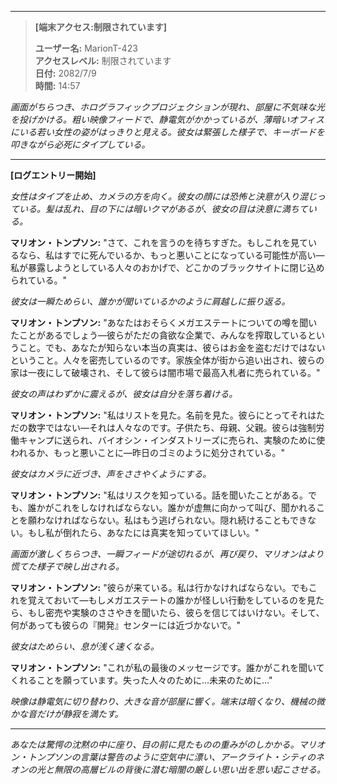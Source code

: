 
---

> **[端末アクセス:制限されています]**
>
> **ユーザー名:** MarionT-423  
> **アクセスレベル:** 制限されています  
> **日付:** 2082/7/9  
> **時間:** 14:57  

*画面がちらつき、ホログラフィックプロジェクションが現れ、部屋に不気味な光を投げかける。粗い映像フィードで、静電気がかかっているが、薄暗いオフィスにいる若い女性の姿がはっきりと見える。彼女は緊張した様子で、キーボードを叩きながら必死にタイプしている。*

---

**[ログエントリー開始]**

_女性はタイプを止め、カメラの方を向く。彼女の顔には恐怖と決意が入り混じっている。髪は乱れ、目の下には暗いクマがあるが、彼女の目は決意に満ちている。_

**マリオン・トンプソン:** "さて、これを言うのを待ちすぎた。もしこれを見ているなら、私はすでに死んでいるか、もっと悪いことになっている可能性が高い—私が暴露しようとしている人々のおかげで、どこかのブラックサイトに閉じ込められている。"

_彼女は一瞬ためらい、誰かが聞いているかのように肩越しに振り返る。_

**マリオン・トンプソン:** "あなたはおそらくメガエステートについての噂を聞いたことがあるでしょう—彼らがただの貪欲な企業で、みんなを搾取しているということ。でも、あなたが知らない本当の真実は、彼らはお金を盗むだけではないということ。人々を密売しているのです。家族全体が街から追い出され、彼らの家は一夜にして破壊され、そして彼らは闇市場で最高入札者に売られている。"

_彼女の声はわずかに震えるが、彼女は自分を落ち着ける。_

**マリオン・トンプソン:** "私はリストを見た。名前を見た。彼らにとってそれはただの数字ではない—それは人々なのです。子供たち、母親、父親。彼らは強制労働キャンプに送られ、バイオシン・インダストリーズに売られ、実験のために使われるか、もっと悪いことに—昨日のゴミのように処分されている。"

_彼女はカメラに近づき、声をささやくようにする。_

**マリオン・トンプソン:** "私はリスクを知っている。話を聞いたことがある。でも、誰かがこれをしなければならない。誰かが虚無に向かって叫び、聞かれることを願わなければならない。私はもう逃げられない。隠れ続けることもできない。もし私が倒れたら、あなたには真実を知っていてほしい。"

_画面が激しくちらつき、一瞬フィードが途切れるが、再び戻り、マリオンはより慌てた様子で映し出される。_

**マリオン・トンプソン:** "彼らが来ている。私は行かなければならない。でもこれを覚えておいて—もしメガエステートの誰かが怪しい行動をしているのを見たら、もし密売や実験のささやきを聞いたら、彼らを信じてはいけない。そして、何があっても彼らの『開発』センターには近づかないで。"

_彼女はためらい、息が浅く速くなる。_

**マリオン・トンプソン:** "これが私の最後のメッセージです。誰かがこれを聞いてくれることを願っています。失った人々のために…未来のために…"

_映像は静電気に切り替わり、大きな音が部屋に響く。端末は暗くなり、機械の微かな音だけが静寂を満たす。_

---

_あなたは驚愕の沈黙の中に座り、目の前に見たものの重みがのしかかる。マリオン・トンプソンの言葉は警告のように空気中に漂い、アークライト・シティのネオンの光と無限の高層ビルの背後に潜む暗闇の厳しい思い出を思い起こさせる。_
